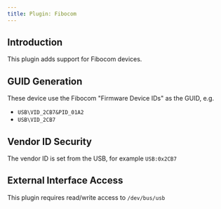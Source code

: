 ```yaml
---
title: Plugin: Fibocom
---
```


## Introduction

This plugin adds support for Fibocom devices.

## GUID Generation

These device use the Fibocom "Firmware Device IDs" as the GUID, e.g.

* `USB\VID_2CB7&PID_01A2`
* `USB\VID_2CB7`

## Vendor ID Security

The vendor ID is set from the USB, for example `USB:0x2CB7`

## External Interface Access

This plugin requires read/write access to `/dev/bus/usb`
